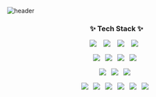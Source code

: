![header](https://capsule-render.vercel.app/api?type=soft&color=auto&height=150&section=header&text=MinjunKim&fontSize=70&animation=twinkling)


<h3 align="center">✨ Tech Stack ✨ </h3>

<p align="center">
  <img src="https://img.shields.io/badge/typescript%20-%23007ACC.svg?&style=for-the-badge&logo=typescript&logoColor=white"/>&nbsp;&nbsp;&nbsp;
  <img src="https://img.shields.io/badge/node.js%20-%2343853D.svg?&style=for-the-badge&logo=node.js&logoColor=white"/>&nbsp;&nbsp;&nbsp;
  <img src="https://img.shields.io/badge/php%20-%23777BB4.svg?&style=for-the-badge&logo=php&logoColor=white"/>&nbsp;&nbsp;&nbsp;
  <img src="https://img.shields.io/badge/Javascript%20-%23F7DF1E.svg?&style=for-the-badge&logo=javascript&logoColor=white"/>&nbsp;&nbsp;&nbsp;
</p>

<p align="center">
  <img src ="https://img.shields.io/badge/graphql-%23E10098.svg?&style=flat-square&logo=graphql&logoColor=white"/>&nbsp;&nbsp;
  <img src ="https://img.shields.io/badge/nestjs-%23E0234E.svg?&style=flat-square&logo=nestjs&logoColor=white"/>&nbsp;&nbsp;
  <img src ="https://img.shields.io/badge/express-%23000000.svg?&style=flat-square&logo=express&logoColor=white"/>&nbsp;&nbsp;
  <img src ="https://img.shields.io/badge/hasura-%2374b9ff.svg?&style=flat-square&logo=hasura&logoColor=white"/>&nbsp;&nbsp;
</p>

<p align="center">
  <img src ="https://img.shields.io/badge/postgres-%23316192.svg?&style=flat-square&logo=postgresql&logoColor=white"/>&nbsp;&nbsp;
  <img src ="https://img.shields.io/badge/mysql-%234479A1.svg?&style=flat-square&logo=mysql&logoColor=white"/>&nbsp;&nbsp;
  <img src ="https://img.shields.io/badge/redis-%23DC382D.svg?&style=flat-square&logo=redis&logoColor=white"/>&nbsp;&nbsp;
</p>

<p align="center">
  <img src="https://img.shields.io/badge/AWS%20-%23FF9900.svg?&style=flat-square&logo=amazon-aws&logoColor=white"/>&nbsp;&nbsp;
  <img src="https://img.shields.io/badge/grafana%20-%23F46800.svg?&style=flat-square&logo=grafana&logoColor=white"/>&nbsp;&nbsp;
  <img src="https://img.shields.io/badge/prometheus%20-%23E6522C.svg?&style=flat-square&logo=prometheus&logoColor=white"/>&nbsp;&nbsp;
  <img src="https://img.shields.io/badge/docker%20-%230db7ed.svg?&style=flat-square&logo=docker&logoColor=white"/>&nbsp;&nbsp;
  <img src="https://img.shields.io/badge/kubernetes%20-%23326ce5.svg?&style=flat-square&logo=kubernetes&logoColor=white"/>&nbsp;&nbsp;
  <img src="https://img.shields.io/badge/loki%20-%23F46800.svg?&style=flat-square&logo=loki&logoColor=white"/>&nbsp;&nbsp;
</p>

<!--
Here are some ideas to get you started:

- 🔭 I’m currently working on ...
- 🌱 I’m currently learning ...
- 👯 I’m looking to collaborate on ...
- 🤔 I’m looking for help with ...
- 💬 Ask me about ...
- 📫 How to reach me: ...
- 😄 Pronouns: ...
- ⚡ Fun fact: ...
-->
